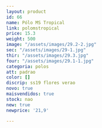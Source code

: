 ```yaml
---
layout: product
id: 66
name: Pólo MS Tropical
link: polomstropical
price: 15.3
weight: 500
image: "/assets/images/29.2-2.jpg"
sec: "/assets/images/29-1.jpg"
thir: "/assets/images/29.3.jpg"
four: "/assets/images/29.1-1.jpg"
categoria: polos
att: padrao
color: []
discrip: ss19 flores verao
novo: true
maisvendidos: true
stock: nao
new: true
newprice: '21,9'

---
```

